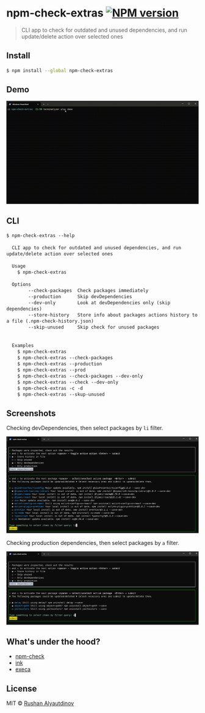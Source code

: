 # npm-check-extras [![NPM version][npm-image]][npm-url]

> CLI app to check for outdated and unused dependencies, and run update/delete action over selected ones

## Install

```bash
$ npm install --global npm-check-extras
```

## Demo

![demo](media/demo.gif)

## CLI

```
$ npm-check-extras --help

  CLI app to check for outdated and unused dependencies, and run update/delete action over selected ones

  Usage
    $ npm-check-extras

  Options
        --check-packages  Check packages immediately
        --production      Skip devDependencies
        --dev-only        Look at devDependencies only (skip dependencies)
        --store-history   Store info about packages actions history to a file (.npm-check-history.json)
        --skip-unused     Skip check for unused packages


  Examples
    $ npm-check-extras
    $ npm-check-extras --check-packages
    $ npm-check-extras --production
    $ npm-check-extras --prod
    $ npm-check-extras --check-packages --dev-only
    $ npm-check-extras --check --dev-only
    $ npm-check-extras -c -d
    $ npm-check-extras --skup-unused
```

## Screenshots

Checking devDependencies, then select packages by `li` filter.

![Check devDependencies](media/screenshot-1.png)

Checking production dependencies, then select packages by `a` filter.

![Check production dependencies](media/screenshot-2.png)

## What's under the hood?

- [npm-check](https://github.com/dylang/npm-check)
- [ink](https://github.com/vadimdemedes/ink)
- [execa](https://github.com/sindresorhus/execa)

## License

MIT © [Rushan Alyautdinov](https://github.com/akgondber)

[npm-image]: https://img.shields.io/npm/v/npm-check-extras.svg?style=flat
[npm-url]: https://npmjs.org/package/npm-check-extras
